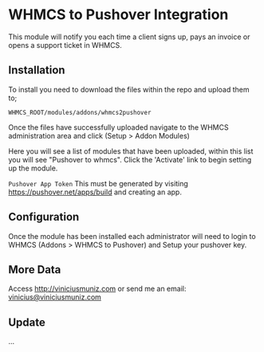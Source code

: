 # WHMCS to Pushover Integration

This module will notify you each time a client signs up, pays an invoice or opens a support ticket in WHMCS.

## Installation

To install you need to download the files within the repo and upload them to;

```
WHMCS_ROOT/modules/addons/whmcs2pushover
```

Once the files have successfully uploaded navigate to the WHMCS administration area and click (Setup > Addon Modules)

Here you will see a list of modules that have been uploaded, within this list you will see "Pushover to whmcs". Click the 'Activate' link to begin setting up the module.

`Pushover App Token` This must be generated by visiting https://pushover.net/apps/build and creating an app.


## Configuration

Once the module has been installed each administrator will need to login to WHMCS (Addons > WHMCS to Pushover) and Setup your pushover key.

## More Data
Access http://viniciusmuniz.com or send me an email: vinicius@viniciusmuniz.com

## Update
...